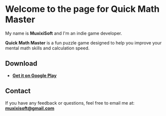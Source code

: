 # Welcome to the page for Quick Math Master

My name is **MuxixiSoft** and I'm an indie game developer.

**Quick Math Master** is a fun puzzle game designed to help you improve your mental math skills and calculation speed.

## Download
* [**Get it on Google Play**](https://play.google.com/store/apps/details?id=com.aimuxixi.quick_math_master)

## Contact
If you have any feedback or questions, feel free to email me at: **muxixisoft@gmail.com**
